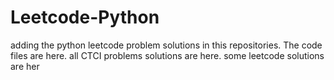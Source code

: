 # Leetcode-Python
adding the python leetcode problem solutions in this repositories. 
The code files are here.
all CTCI problems solutions are here.
some leetcode solutions are her














































































































































































































































































































































































































































































































































































































































































































































































































































































































































































